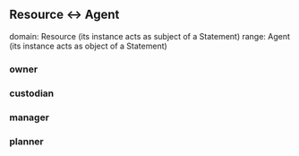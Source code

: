 ## Resource <-> Agent

domain: Resource (its instance acts as subject of a Statement)
range: Agent (its instance acts as object of a Statement)

### owner

### custodian

### manager

### planner

